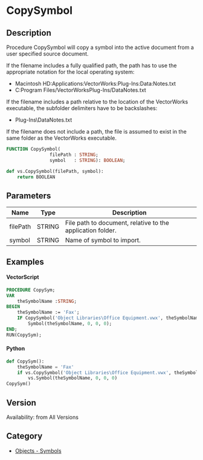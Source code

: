 # CopySymbol

## Description
Procedure CopySymbol will copy a symbol into the active document from a user specified source document. 

If the filename includes a fully qualified path, the path has to use the appropriate notation for the local operating system:
* Macintosh HD:Applications:VectorWorks:Plug-Ins:Data:Notes.txt
* C:Program Files/VectorWorksPlug-Ins/DataNotes.txt

If the filename includes a path relative to the location of the VectorWorks executable, the subfolder delimiters have to be backslashes:
* Plug-Ins\DataNotes.txt

If the filename does not include a path, the file is assumed to exist in the same folder as the VectorWorks executable.

```pascal
FUNCTION CopySymbol(
				filePath : STRING;
				symbol   : STRING): BOOLEAN;
```

```python
def vs.CopySymbol(filePath, symbol):
    return BOOLEAN
```

## Parameters
|Name|Type|Description|
|---|---|---|
|filePath|STRING|File path to document, relative to the application folder.|
|symbol|STRING|Name of symbol to import.|

## Examples
#### VectorScript ####
```pascal
PROCEDURE CopySym;
VAR
	theSymbolName :STRING;
BEGIN
	theSymbolName := 'Fax';
	IF CopySymbol('Object Libraries\Office Equipment.vwx', theSymbolName)  THEN
		Symbol(theSymbolName, 0, 0, 0);
END;
RUN(CopySym);
```
#### Python ####
```python
def CopySym():
	theSymbolName = 'Fax'
	if vs.CopySymbol('Object Libraries\Office Equipment.vwx', theSymbolName): 
		vs.Symbol(theSymbolName, 0, 0, 0)
CopySym()
```

## Version
Availability: from All Versions

## Category
* [Objects - Symbols](../Categories/Objects%20-%20Symbols.md)
